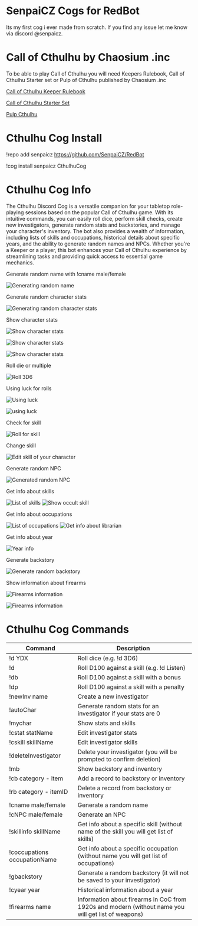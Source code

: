 # SenpaiCZ Cogs for RedBot
Its my first cog i ever made from scratch. If you find any issue let me know via discord @senpaicz.



# Call of Cthulhu by Chaosium .inc
To be able to play Call of Cthulhu you will need Keepers Rulebook, Call of Cthulhu Starter set or Pulp of Cthulhu published by Chaosium .inc

[Call of Cthulhu Keeper Rulebook](https://www.chaosium.com/call-of-cthulhu-keeper-rulebook-hardcover/)

[Call of Cthulhu Starter Set](https://www.chaosium.com/call-of-cthulhu-starter-set/)

[Pulp Cthulhu](https://www.chaosium.com/pulp-cthulhu-hardcover/)

# Cthulhu Cog Install
!repo add senpaicz https://github.com/SenpaiCZ/RedBot

!cog install senpaicz CthulhuCog

# Cthulhu Cog Info
The Cthulhu Discord Cog is a versatile companion for your tabletop role-playing sessions based on the popular Call of Cthulhu game. With its intuitive commands, you can easily roll dice, perform skill checks, create new investigators, generate random stats and backstories, and manage your character's inventory. The bot also provides a wealth of information, including lists of skills and occupations, historical details about specific years, and the ability to generate random names and NPCs. Whether you're a Keeper or a player, this bot enhances your Call of Cthulhu experience by streamlining tasks and providing quick access to essential game mechanics.


Generate random name with !cname male/female

![Generating random name](https://github.com/SenpaiCZ/RedBot/blob/SenpaiCogs/src-images/name.jpg)

Generate random character stats

![Generating random character stats](https://github.com/SenpaiCZ/RedBot/blob/SenpaiCogs/src-images/autochar.jpg)

Show character stats

![Show character stats](https://github.com/SenpaiCZ/RedBot/blob/SenpaiCogs/src-images/mcs1.jpg)

![Show character stats](https://github.com/SenpaiCZ/RedBot/blob/SenpaiCogs/src-images/mcs2.jpg)

![Show character stats](https://github.com/SenpaiCZ/RedBot/blob/SenpaiCogs/src-images/mcs3.jpg)

Roll die or multiple

![Roll 3D6](https://github.com/SenpaiCZ/RedBot/blob/SenpaiCogs/src-images/d.jpg)

Using luck for rolls

![Using luck](https://github.com/SenpaiCZ/RedBot/blob/SenpaiCogs/src-images/use%20luck.jpg)

![using luck](https://github.com/SenpaiCZ/RedBot/blob/SenpaiCogs/src-images/use%20luck%202.jpg)

Check for skill

![Roll for skill](https://github.com/SenpaiCZ/RedBot/blob/SenpaiCogs/src-images/d%20listen.jpg)

Change skill

![Edit skill of your character](https://github.com/SenpaiCZ/RedBot/blob/SenpaiCogs/src-images/cskill.jpg)

Generate random NPC

![Generated random NPC](https://github.com/SenpaiCZ/RedBot/blob/SenpaiCogs/src-images/random%20npc.jpg)

Get info about skills

![List of skills](https://github.com/SenpaiCZ/RedBot/blob/SenpaiCogs/src-images/skillinfo.jpg)
![Show occult skill](https://github.com/SenpaiCZ/RedBot/blob/SenpaiCogs/src-images/skillinfo%20occult.jpg)

Get info about occupations

![List of occupations](https://github.com/SenpaiCZ/RedBot/blob/SenpaiCogs/src-images/occupations.jpg)
![Get info about librarian](https://github.com/SenpaiCZ/RedBot/blob/SenpaiCogs/src-images/occupations%20librarian.jpg)

Get info about year

![Year info](https://github.com/SenpaiCZ/RedBot/blob/SenpaiCogs/src-images/year%201923.jpg)

Generate backstory

![Generate random backstory](https://github.com/SenpaiCZ/RedBot/blob/SenpaiCogs/src-images/backstory%20generator.jpg)

Show information about firearms

![Firearms information](https://github.com/SenpaiCZ/RedBot/blob/SenpaiCogs/src-images/firearms.jpg)

![Firearms information](https://github.com/SenpaiCZ/RedBot/blob/SenpaiCogs/src-images/firearms2.jpg)

# Cthulhu Cog Commands

| Command                                  | Description                                 |
|------------------------------------------|---------------------------------------------|
| !d YDX                                   | Roll dice (e.g. !d 3D6)                     |
| !d <skill>                               | Roll D100 against a skill (e.g. !d Listen)                |
| !db <skill>                              | Roll D100 against a skill with a bonus      |
| !dp <skill>                              | Roll D100 against a skill with a penalty    |
| !newInv name                                  | Create a new investigator                   |
| !autoChar                                | Generate random stats for an investigator if your stats are 0   |
| !mychar                                  | Show stats and skills                       |
| !cstat statName                       | Edit investigator stats                     |
| !cskill skillName                     | Edit investigator skills                    |
| !deleteInvestigator                      | Delete your investigator (you will be prompted to confirm deletion)                   |
| !mb                                      | Show backstory and inventory                |
| !cb category - item                   | Add a record to backstory or inventory     |
| !rb category - itemID                | Delete a record from backstory or inventory|
| !cname male/female                     | Generate a random name                      |
| !cNPC male/female                      | Generate an NPC                             |
| !skillinfo skillName                  | Get info about a specific skill (without name of the skill you will get list of skills)            |                    |
| !coccupations occupationName          | Get info about a specific occupation (without name you will get list of occupations)       |
| !gbackstory                              | Generate a random backstory (it will not be saved to your investigator)                 |
| !cyear year                            | Historical information about a year         |
| !firearms name                            | Information about firearms in CoC from 1920s and modern (without name you will get list of weapons)        |

